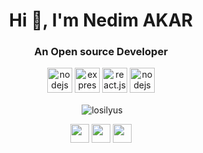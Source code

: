 

<h1 align="center">Hi 👋, I'm Nedim AKAR</h1>
<h3 align="center">An Open source Developer</h3>

<p align="center">
	<img src="https://devicon.dev/devicon.git/icons/mongodb/mongodb-original.svg" alt="nodejs" width="40">
	<img src="https://devicon.dev/devicon.git/icons/express/express-original.svg" alt="express.js" width="40">
	<img src="https://devicon.dev/devicon.git/icons/react/react-original.svg" alt="react.js" width="40">
	<img src="https://devicon.dev/devicon.git/icons/nodejs/nodejs-original.svg" alt="nodejs" width="40">
</p>


<p align="center">&nbsp;<img align="center" src="https://github-readme-stats.vercel.app/api?username=jack5341&show_icons=true&locale=en" alt="losilyus" /></p>

<p align="center">
    <a href="https://www.instagram.com/nedimmakar/?hl=de" target="blank"><img align="center" src="https://cdn.jsdelivr.net/npm/simple-icons@3.0.1/icons/steam.svg" height="30" width="30" /></a>    
    <a href="https://www.linkedin.com/in/nedim-akar-9a4982189/" target="blank"><img align="center" src="https://cdn.jsdelivr.net/npm/simple-icons@3.0.1/icons/linkedin.svg" height="30" width="30" /></a>      
     <a href="https://www.facebook.com/nedim.akar.9822" target="blank"><img align="center" src="https://cdn.jsdelivr.net/npm/simple-icons@3.0.1/icons/facebook.svg" height="30" width="30" /></a>      
</p>
